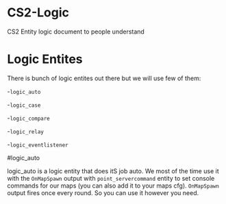 # CS2-Logic
CS2 Entity logic document to people understand

# Logic Entites
There is bunch of logic entites out there but we will use few of them:

-`logic_auto`

-`logic_case`

-`logic_compare`

-`logic_relay`

-`logic_eventlistener`

#logic_auto

logic_auto is a logic entity that does itS job auto. We most of the time use it with the `OnMapSpawn` output with `point_servercommand` entity to set console commands for our maps (you can also add it to your maps cfg). `OnMapSpawn` output fires once every round. So you can use it however you need.
